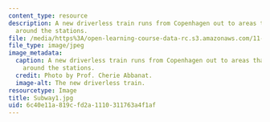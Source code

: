 ```yaml
---
content_type: resource
description: A new driverless train runs from Copenhagen out to areas that will develop
  around the stations.
file: /media/https%3A/open-learning-course-data-rc.s3.amazonaws.com/11-027-city-to-city-comparing-researching-and-writing-about-cities-spring-2006/6c40e11a819cfd2a1110311763a4f1af_Subway1.jpg
file_type: image/jpeg
image_metadata:
  caption: A new driverless train runs from Copenhagen out to areas that will develop
    around the stations.
  credit: Photo by Prof. Cherie Abbanat.
  image-alt: The new driverless train.
resourcetype: Image
title: Subway1.jpg
uid: 6c40e11a-819c-fd2a-1110-311763a4f1af
---
```

